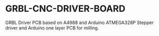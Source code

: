 # GRBL-CNC-DRIVER-BOARD
GRBL Driver PCB based on A4988 and Arduino ATMEGA328P Stepper driver and Arduino one layer PCB for milling.
